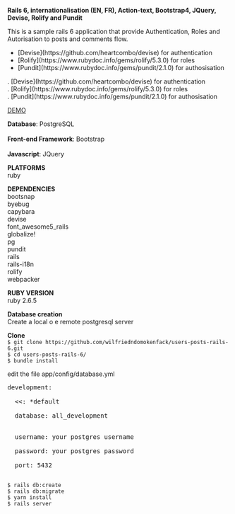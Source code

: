 **Rails 6, internationalisation (EN, FR), Action-text, Bootstrap4, JQuery, Devise, Rolify and Pundit** <br/> 

This is a sample rails 6 application that provide Authentication, Roles and Autorisation to posts and comments flow.  <br/> 
<ul>
  <li>[Devise](https://github.com/heartcombo/devise) for authentication</li>
  <li>[Rolify](https://www.rubydoc.info/gems/rolify/5.3.0) for roles</li>
  <li>[Pundit](https://www.rubydoc.info/gems/pundit/2.1.0) for authosisation</li>
</ul>
. [Devise](https://github.com/heartcombo/devise) for authentication <br/> 
. [Rolify](https://www.rubydoc.info/gems/rolify/5.3.0) for roles <br/> 
. [Pundit](https://www.rubydoc.info/gems/pundit/2.1.0) for authosisation <br/> 

[DEMO](https://users-posts.herokuapp.com/)

 **Database**: PostgreSQL <br/>  
 **Front-end Framework**: Bootstrap <br/>  
 **Javascript**: JQuery <br/>  


 **PLATFORMS**<br/>
  ruby<br/> 

 **DEPENDENCIES** <br/> 
  bootsnap<br/>
  byebug<br/>
  capybara<br/>
  devise<br/>
  font_awesome5_rails<br/>
  globalize!<br/>
  pg<br/>
  pundit<br/>
  rails<br/>
  rails-i18n<br/>
  rolify<br/>
  webpacker<br/>

**RUBY VERSION** <br/>
   ruby 2.6.5 <br/>

 **Database creation** <br/>
  Create a local o e remote postgresql server <br/>
  
 **Clone** <br/>
`$ git clone https://github.com/wilfriedndomokenfack/users-posts-rails-6.git`<br/>
`$ cd users-posts-rails-6/`<br/>
`$ bundle install`<br/>

edit the file app/config/database.yml<br/>
<pre>
development:  <br/> 
  <<: *default <br/>  
  database: all_development  <br/>  

  username: your postgres username <br/>
  password: your postgres password <br/>
  port: 5432 <br/>
</pre>
 `$ rails db:create` <br/>
 `$ rails db:migrate` <br/>
 `$ yarn install` <br/>
 `$ rails server` <br/>

